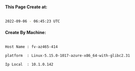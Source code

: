 
   
#### This Page Create at:

```bash

2022-09-06 - 06:45:23 UTC

```

#### Create By Machine:

```bash

Host Name : fv-az465-414

platform  : Linux-5.15.0-1017-azure-x86_64-with-glibc2.31

Ip Local  : 10.1.0.142

```

